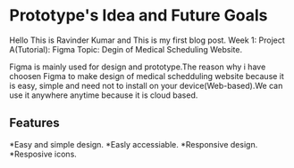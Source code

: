 
# Prototype's Idea and Future Goals

Hello This is Ravinder Kumar and This is my first blog post.
Week 1: Project A(Tutorial): Figma
Topic: Degin of Medical Scheduling Website.

Figma is mainly used for design and prototype.The reason why i have choosen Figma to make design of medical schedduling website because it is easy, simple and need not to install on your device(Web-based).We can use it anywhere anytime because it is cloud based.

## Features
*Easy and simple design.
*Easly accessiable.
*Responsive design.
*Resposive icons.







